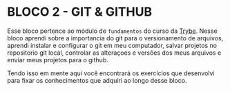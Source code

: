 # BLOCO 2 - GIT & GITHUB



Esse bloco pertence ao módulo de `fundamentos` do curso da [Trybe](https://www.betrybe.com/). Nesse bloco aprendi sobre a importancia do git para o versionamento de arquivos, aprendi instalar e configurar o git em meu computador, salvar projetos no repositorio git local, controlar as alteraçoes e versões dos meus arquivos e enviar meus projetos para o github.

Tendo isso em mente aqui você encontrará os exercícios que desenvolvi para fixar os conhecimentos que adquiri ao longo desse bloco.
